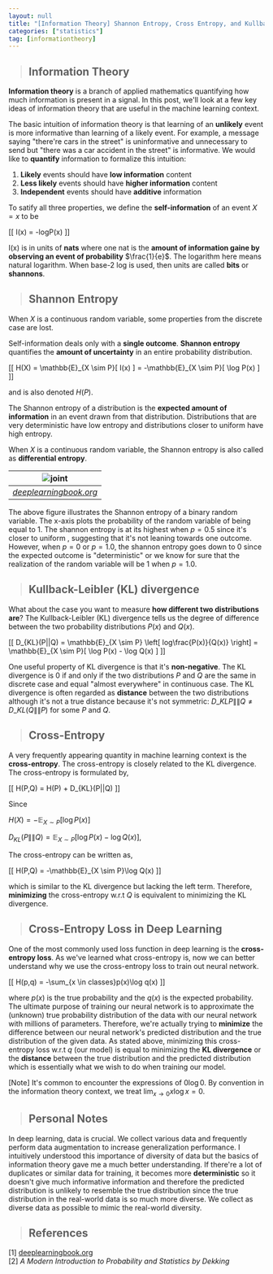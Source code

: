 ```yaml
---
layout: null
title: "[Information Theory] Shannon Entropy, Cross Entropy, and Kullback-Leibler(KL) Divergence"
categories: ["statistics"]
tag: [informationtheory]
---
```


> ## Information Theory

**Information theory** is a branch of applied mathematics quantifying how much information is present in a signal. In this post, we'll look at a few key ideas of information theory that are useful in the machine learning context.

The basic intuition of information theory is that learning of an **unlikely** event is more informative than learning of a likely event. For example, a message saying "there're cars in the street" is uninformative and unnecessary to send but "there was a car accident in the street" is informative. We would like to **quantify** information to formalize this intuition:

1. **Likely** events should have **low information** content
2. **Less likely** events should have **higher information** content
3. **Independent** events should have **additive** information

To satify all three properties, we define the **self-information** of an event $X=x$ to be

\[[ I(x) = -logP(x) \]]

I(x) is in units of **nats** where one nat is the **amount of information gaine by observing an event of probability** $\frac{1}{e}$. The logarithm here means natural logarithm. When base-2 log is used, then units are called **bits** or **shannons**.

> ## Shannon Entropy

When $X$ is a continuous random variable, some properties from the discrete case are lost.

Self-information deals only with a **single outcome**. **Shannon entropy** quantifies the **amount of uncertainty** in an entire probability distribution.

\[[ H(X) = \mathbb{E}\_{X \sim P}[ I(x) ] = -\mathbb{E}\_{X \sim P}[ \log P(x) ] \]]

and is also denoted $H(P)$.

The Shannon entropy of a distribution is the **expected amount of information** in an event drawn from that distribution. Distributions that are very deterministic have low entropy and distributions closer to uniform have high entropy.

When $X$ is a continuous random variable, the Shannon entropy is also called as **differential entropy**.

|          ![joint](../../assets/images/statistics/images/shannon.png)          |
| :---------------------------------------------------------------------------: |
| _[deeplearningbook.org](https://www.deeplearningbook.org/contents/prob.html)_ |

The above figure illustrates the Shannon entropy of a binary random variable. The x-axis plots the probability of the random variable of being equal to $1$. The shannon entropy is at its highest when $p=0.5$ since it's closer to uniform , suggesting that it's not leaning towards one outcome. However, when $p=0$ or $p=1.0$, the shannon entropy goes down to $0$ since the expected outcome is "deterministic" or we know for sure that the realization of the random variable will be $1$ when $p=1.0$.

> ## Kullback-Leibler (KL) divergence

What about the case you want to measure **how different two distributions are**? The Kullback-Leibler (KL) divergence tells us the degree of difference between the two probability distributions $P(x)$ and $Q(x)$.

\[[ D\_{KL}(P\|\|Q) = \mathbb{E}\_{X \sim P} \left[ log\frac{P(x)}{Q(x)} \right] = \mathbb{E}\_{X \sim P}[ \log P(x) - \log Q(x) ] \]]

One useful property of KL divergence is that it's **non-negative**. The KL divergence is $0$ if and only if the two distributions $P$ and $Q$ are the same in discrete case and equal "almost everywhere" in continuous case. The KL divergence is often regarded as **distance** between the two distributions although it's not a true distance because it's not symmetric: $D\_{KL}{P\|\|Q} \neq D\_{KL}(Q\|\|P)$ for some $P$ and $Q$.

> ## Cross-Entropy

A very frequently appearing quantity in machine learning context is the **cross-entropy**. The cross-entropy is closely related to the KL divergence. The cross-entropy is formulated by,

\[[ H(P,Q) = H(P) + D_{KL}(P\|\|Q) \]]

Since

$H(X) = -\mathbb{E}_{X \sim P}[\log P(x)]$

$D_{KL}(P\|\|Q) = \mathbb{E}_{X \sim P}[\log P(x) - \log Q(x)]$,

The cross-entropy can be written as,

\[[ H(P,Q) = -\mathbb{E}_{X \sim P}\log Q(x) \]]

which is similar to the KL divergence but lacking the left term. Therefore, **minimizing** the cross-entropy w.r.t $Q$ is equivalent to minimizing the KL divergence.

> ## Cross-Entropy Loss in Deep Learning

One of the most commonly used loss function in deep learning is the **cross-entropy loss**. As we've learned what cross-entropy is, now we can better understand why we use the cross-entropy loss to train out neural network.

\[[ H(p,q) = -\sum_{x \in classes}p(x)\log q(x) \]]

where $p(x)$ is the true probability and the $q(x)$ is the expected probability. The ultimate purpose of training our neural network is to approximate the (unknown) true probability distribution of the data with our neural network with millions of parameters. Therefore, we're actually trying to **minimize** the difference between our neural network's predicted distribution and the true distribution of the given data. As stated above, minimizing this cross-entropy loss w.r.t $q$ (our model) is equal to minimizing the **KL divergence** or the **distance** between the true distribution and the predicted distribution which is essentially what we wish to do when training our model.

[Note] It's common to encounter the expressions of $0\log0$. By convention in the information theory context, we treat $\lim_{x \rightarrow 0}x \log x=0$.

> ## Personal Notes

In deep learning, data is crucial. We collect various data and frequently perform data augmentation to increase generalization performance. I intuitively understood this importance of diversity of data but the basics of information theory gave me a much better understanding. If there're a lot of duplicates or similar data for training, it becomes more **deterministic** so it doesn't give much informative information and therefore the predicted distribution is unlikely to resemble the true distribution since the true distribution in the real-world data is so much more diverse. We collect as diverse data as possible to mimic the real-world diversity.

> ## References

[1] [deeplearningbook.org](https://www.deeplearningbook.org/)  
[2] _A Modern Introduction to Probability and Statistics by Dekking_
